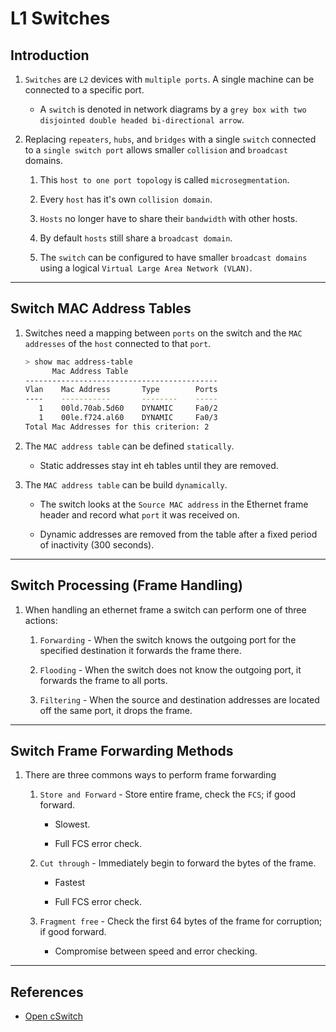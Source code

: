 # L1 Switches

## Introduction

1. `Switches` are `L2` devices with `multiple ports`. A single machine can be connected to a specific port.

    * A `switch` is denoted in network diagrams by a `grey box with two disjointed double headed bi-directional arrow`.

2. Replacing `repeaters`, `hubs`, and `bridges` with a single `switch` connected to a `single switch port` allows smaller `collision` and `broadcast` domains.

    1. This `host to one port topology` is called `microsegmentation`. 
    
    2. Every `host` has it's own `collision domain`.

    3. `Hosts` no longer have to share their `bandwidth` with other hosts.

    4. By default `hosts` still share a `broadcast domain`.

    5. The `switch` can be configured to have smaller `broadcast domains` using a logical `Virtual Large Area Network (VLAN)`.

---

## Switch MAC Address Tables

1. Switches need a mapping between `ports` on the switch and the `MAC addresses` of the `host` connected to that `port`.

    ```bash
    > show mac address-table
          Mac Address Table
    -------------------------------------------
    Vlan    Mac Address       Type        Ports
    ----    -----------       --------    -----
       1    00ld.70ab.5d60    DYNAMIC     Fa0/2
       1    00le.f724.al60    DYNAMIC     Fa0/3
    Total Mac Addresses for this criterion: 2
    ```

2. The `MAC address table` can be defined `statically`.

    * Static addresses stay int eh tables until they are removed.

3. The `MAC address table` can be build `dynamically`.

    * The switch looks at the `Source MAC address` in the Ethernet frame header and record what `port` it was received on.

    * Dynamic addresses are removed from the table after a fixed period of inactivity (300 seconds).

---

## Switch Processing (Frame Handling)

1. When handling an ethernet frame a switch can perform one of three actions:

    1. `Forwarding` - When the switch knows the outgoing port for the specified destination it forwards the frame there.

    2. `Flooding` - When the switch does not know the outgoing port, it forwards the frame to all ports.

    3. `Filtering` - When the source and destination addresses are located off the same port, it drops the frame.

---

## Switch Frame Forwarding Methods

1. There are three commons ways to perform frame forwarding

    1. `Store and Forward` - Store entire frame, check the `FCS`; if good forward.

        * Slowest.

        * Full FCS error check.

    2. `Cut through` - Immediately begin to forward the bytes of the frame. 

        * Fastest

        * Full FCS error check.

    3. `Fragment free` - Check the first 64 bytes of the frame for corruption; if good forward.

        * Compromise between speed and error checking.

---

## References

* [Open cSwitch](https://www.openvswitch.org)

